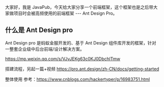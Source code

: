 大家好，我是 JavaPub，今天给大家分享一个前端框架，这个框架也是之后带大家做项目时会被高频使用的前端框架 --- Ant Design Pro。

## 什么是 Ant Design pro

Ant Design pro 是蚂蚁金服开发的、基于 Ant Design 组件库开发的框架，针对一整套企业级中后台前端/设计解决方案。

https://mp.weixin.qq.com/s/VJvJEKg63c0KJ0DbchlTmw


搭建流程，另起一篇+视频
https://pro.ant.design/zh-CN/docs/getting-started





整体使用 参考：https://www.cnblogs.com/hackertyper/p/16983751.html

